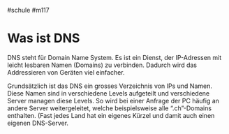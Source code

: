 #schule 
#m117
# Was ist DNS

DNS steht für Domain Name System. Es ist ein Dienst, der IP-Adressen mit leicht lesbaren Namen (Domains) zu verbinden. Dadurch wird das Addressieren von Geräten viel einfacher.

Grundsätzlich ist das DNS ein grosses Verzeichnis von IPs und Namen. Diese Namen sind in verschiedene Levels aufgeteilt und verschiedene Server managen diese Levels. So wird bei einer Anfrage der PC häufig an andere Server weitergeleitet, welche beispielsweise alle “.ch”-Domains enthalten. (Fast jedes Land hat ein eigenes Kürzel und damit auch einen eigenen DNS-Server.